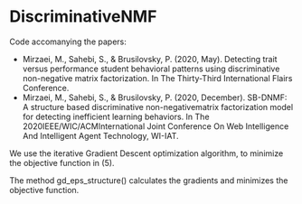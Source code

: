 # DiscriminativeNMF

Code accomanying the papers: 
* Mirzaei, M., Sahebi, S., & Brusilovsky, P. (2020, May). Detecting trait versus performance student behavioral patterns using discriminative non-negative matrix factorization. In The Thirty-Third International Flairs Conference.
* Mirzaei, M., Sahebi, S., & Brusilovsky, P. (2020, December). SB-DNMF: A structure based discriminative non-negativematrix factorization model for detecting inefficient learning behaviors. In The 2020IEEE/WIC/ACMInternational Joint Conference On Web Intelligence And Intelligent Agent Technology, WI-IAT.

We use the iterative Gradient Descent optimization algorithm, to minimize the objective function in (5).

The method gd_eps_structure() calculates the gradients and minimizes the objective function.
